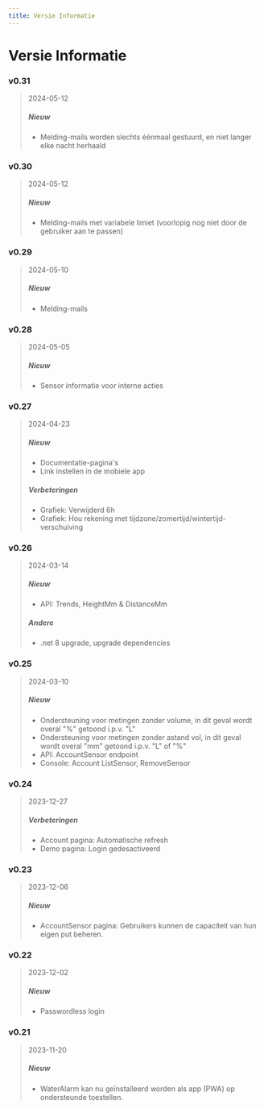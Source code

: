 ```yaml
---
title: Versie Informatie
---
```


# Versie Informatie

<!--
### vNext

> yyyy-mm-dd
>
> ##### Nieuw
> *
> *
>
> ##### Verbeteringen
> *
> *
>
> ##### Andere
> *
> *
-->

### v0.31
> 2024-05-12
> ##### Nieuw
> * Melding-mails worden slechts éénmaal gestuurd, en niet langer elke nacht herhaald

### v0.30
> 2024-05-12
> ##### Nieuw
> * Melding-mails met variabele limiet (voorlopig nog niet door de gebruiker aan te passen)

### v0.29
> 2024-05-10
> ##### Nieuw
> * Melding-mails

### v0.28
> 2024-05-05
> ##### Nieuw
> * Sensor informatie voor interne acties

### v0.27
> 2024-04-23
> ##### Nieuw
> * Documentatie-pagina's
> * Link instellen in de mobiele app
> ##### Verbeteringen
> * Grafiek: Verwijderd 6h
> * Grafiek: Hou rekening met tijdzone/zomertijd/wintertijd-verschuiving

### v0.26
> 2024-03-14
> ##### Nieuw
> * API: Trends, HeightMm & DistanceMm
> ##### Andere
> * .net 8 upgrade, upgrade dependencies

### v0.25
> 2024-03-10
> ##### Nieuw
> * Ondersteuning voor metingen zonder volume, in dit geval wordt overal "%"
>   getoond i.p.v. "L"
> * Ondersteuning voor metingen zonder astand vol, in dit geval wordt overal "mm"
>   getoond i.p.v. "L" of "%"
> * API: AccountSensor endpoint
> * Console: Account ListSensor, RemoveSensor

### v0.24
> 2023-12-27
> ##### Verbeteringen
> * Account pagina: Automatische refresh
> * Demo pagina: Login gedesactiveerd

### v0.23
> 2023-12-06
> ##### Nieuw
> * AccountSensor pagina: Gebruikers kunnen de capaciteit van hun eigen put beheren.

### v0.22
> 2023-12-02
> ##### Nieuw
> * Passwordless login

### v0.21
> 2023-11-20
> ##### Nieuw
> * WaterAlarm kan nu geïnstalleerd worden als app (PWA) op ondersteunde toestellen. 
